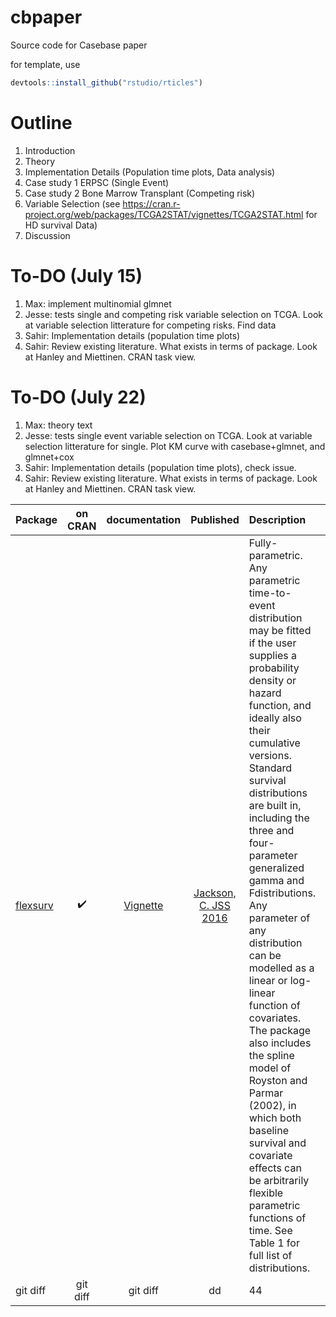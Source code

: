# cbpaper
Source code for Casebase paper

for template, use 

```R 
devtools::install_github("rstudio/rticles")
```

# Outline

1. Introduction
2. Theory
3. Implementation Details (Population time plots, Data analysis)
4. Case study 1 ERPSC (Single Event)
5. Case study 2 Bone Marrow Transplant (Competing risk)
6. Variable Selection (see https://cran.r-project.org/web/packages/TCGA2STAT/vignettes/TCGA2STAT.html for HD survival Data) 
7. Discussion


# To-DO (July 15)

1) Max: implement multinomial glmnet
2) Jesse: tests single and competing risk variable selection on TCGA. Look at variable selection litterature for competing risks. Find data
3) Sahir: Implementation details (population time plots)
4) Sahir: Review existing literature. What exists in terms of package. Look at Hanley and Miettinen. CRAN task view. 


# To-DO (July 22)

1) Max: theory text
2) Jesse: tests single event variable selection on TCGA. Look at variable selection litterature for single. Plot KM curve with casebase+glmnet, and glmnet+cox
3) Sahir: Implementation details (population time plots), check issue.
4) Sahir: Review existing literature. What exists in terms of package. Look at Hanley and Miettinen. CRAN task view. 







| Package | on CRAN     |  documentation |  Published | Description | Function call |
| :---    |  :---:      |    :---:        |    :---:   |  :---     |  :---:        |
| [flexsurv](https://cran.r-project.org/package=flexsurv)   | :heavy_check_mark:    | [Vignette](https://cran.r-project.org/web/packages/flexsurv/vignettes/flexsurv.pdf)    | [Jackson, C. JSS 2016](https://www.jstatsoft.org/article/view/v070i08) | Fully-parametric.  Any parametric time-to-event distribution may be fitted if the user supplies a probability density or hazard function, and ideally also their cumulative versions. Standard survival distributions are built in, including the three and four-parameter generalized gamma and Fdistributions. Any parameter of any distribution can be modelled as a linear or log-linear function of covariates. The package also includes the spline model of Royston and Parmar (2002), in which both baseline survival and covariate effects can be arbitrarily flexible parametric functions of time. See Table 1 for full list of distributions.  |  `flexsurvreg(Surv(recyrs, censrec) ~ group, data = bc, dist = "gengamma")`   `flexsurvspline(Surv(recyrs, censrec) ~ group, data = bc, k = 1, scale = "odds")`  |
| git diff     | git diff       | git diff      | dd | 44 | dd |
